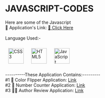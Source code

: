 # JAVASCRIPT-CODES<br>
Here are some of the Javascript <br>
🎲 Application's Link: <a href="https://webapps.pages.dev/">🔗 Click Here</a><br>
<br>
Language Used:-<br>
<div align="left">  
<img style="margin: 10px" src="https://profilinator.rishav.dev/skills-assets/css3-original-wordmark.svg" alt="CSS3" height="50" />  
<img style="margin: 10px" src="https://profilinator.rishav.dev/skills-assets/html5-original-wordmark.svg" alt="HTML5" height="50" />  
<img style="margin: 10px" src="https://profilinator.rishav.dev/skills-assets/javascript-original.svg" alt="JavaScript" height="50" /> 
</div><br>
----------These Application Contains:---------<br>
#1 🌈 Color Flipper Application: <a href="https://webapps.pages.dev/Color-Flipper/">Link</a><br>
#2 🔢 Number Counter Application: <a href="https://webapps.pages.dev/Counter%20App/">Link</a><br>
#3 🤷‍♂️ Author Review Application: <a href="https://webapps.pages.dev/Review%20App/">Link</a><br>
